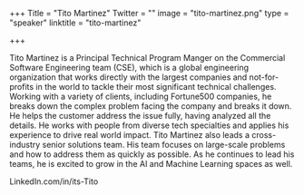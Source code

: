+++
Title = "Tito Martinez"
Twitter = ""
image = "tito-martinez.png"
type = "speaker"
linktitle = "tito-martinez"

+++

Tito Martinez is a Principal Technical Program Manger on the Commercial Software Engineering team (CSE), which is a global engineering organization that works directly with the largest companies and not-for-profits in the world to tackle their most significant technical challenges.   Working with a variety of clients, including Fortune500 companies, he breaks down the complex problem facing the company and breaks it down.  He helps the customer address the issue fully, having analyzed all the details. He works with people from diverse tech specialties and applies his experience to drive real world impact.  Tito Martinez also leads a cross-industry senior solutions team.  His team focuses on large-scale problems and how to address them as quickly as possible.  As he continues to lead his teams, he is excited to grow in the AI and Machine Learning spaces as well.  

LinkedIn.com/in/its-Tito

